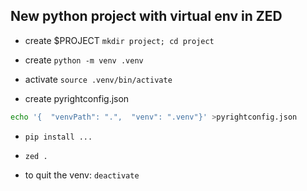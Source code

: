 ## New python project with virtual env in ZED

* create $PROJECT `mkdir project; cd project`
* create `python -m venv .venv`
* activate `source .venv/bin/activate` 

* create pyrightconfig.json
```bash
echo '{  "venvPath": ".",  "venv": ".venv"}' >pyrightconfig.json
```
* `pip install ...`
* `zed .`


* to quit the venv: `deactivate`
